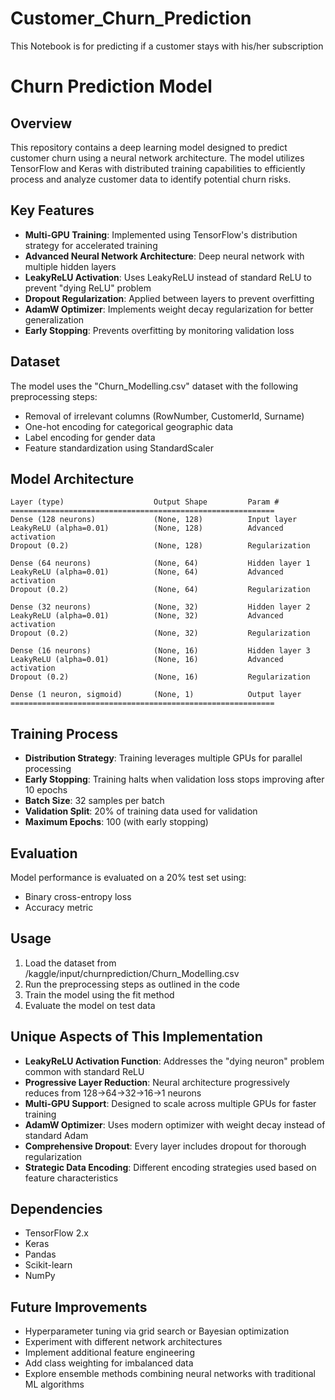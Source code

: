 # Customer_Churn_Prediction
This Notebook is for predicting if a customer stays with his/her subscription


# Churn Prediction Model

## Overview
This repository contains a deep learning model designed to predict customer churn using a neural network architecture. The model utilizes TensorFlow and Keras with distributed training capabilities to efficiently process and analyze customer data to identify potential churn risks.

## Key Features
- **Multi-GPU Training**: Implemented using TensorFlow's distribution strategy for accelerated training
- **Advanced Neural Network Architecture**: Deep neural network with multiple hidden layers
- **LeakyReLU Activation**: Uses LeakyReLU instead of standard ReLU to prevent "dying ReLU" problem
- **Dropout Regularization**: Applied between layers to prevent overfitting
- **AdamW Optimizer**: Implements weight decay regularization for better generalization
- **Early Stopping**: Prevents overfitting by monitoring validation loss

## Dataset
The model uses the "Churn_Modelling.csv" dataset with the following preprocessing steps:
- Removal of irrelevant columns (RowNumber, CustomerId, Surname)
- One-hot encoding for categorical geographic data
- Label encoding for gender data
- Feature standardization using StandardScaler

## Model Architecture
```
Layer (type)                    Output Shape         Param #
===========================================================
Dense (128 neurons)             (None, 128)          Input layer
LeakyReLU (alpha=0.01)          (None, 128)          Advanced activation
Dropout (0.2)                   (None, 128)          Regularization

Dense (64 neurons)              (None, 64)           Hidden layer 1
LeakyReLU (alpha=0.01)          (None, 64)           Advanced activation
Dropout (0.2)                   (None, 64)           Regularization

Dense (32 neurons)              (None, 32)           Hidden layer 2
LeakyReLU (alpha=0.01)          (None, 32)           Advanced activation
Dropout (0.2)                   (None, 32)           Regularization

Dense (16 neurons)              (None, 16)           Hidden layer 3
LeakyReLU (alpha=0.01)          (None, 16)           Advanced activation
Dropout (0.2)                   (None, 16)           Regularization

Dense (1 neuron, sigmoid)       (None, 1)            Output layer
===========================================================
```

## Training Process
- **Distribution Strategy**: Training leverages multiple GPUs for parallel processing
- **Early Stopping**: Training halts when validation loss stops improving after 10 epochs
- **Batch Size**: 32 samples per batch
- **Validation Split**: 20% of training data used for validation
- **Maximum Epochs**: 100 (with early stopping)

## Evaluation
Model performance is evaluated on a 20% test set using:
- Binary cross-entropy loss
- Accuracy metric

## Usage
1. Load the dataset from /kaggle/input/churnprediction/Churn_Modelling.csv
2. Run the preprocessing steps as outlined in the code
3. Train the model using the fit method
4. Evaluate the model on test data

## Unique Aspects of This Implementation
- **LeakyReLU Activation Function**: Addresses the "dying neuron" problem common with standard ReLU
- **Progressive Layer Reduction**: Neural architecture progressively reduces from 128→64→32→16→1 neurons
- **Multi-GPU Support**: Designed to scale across multiple GPUs for faster training
- **AdamW Optimizer**: Uses modern optimizer with weight decay instead of standard Adam
- **Comprehensive Dropout**: Every layer includes dropout for thorough regularization
- **Strategic Data Encoding**: Different encoding strategies used based on feature characteristics

## Dependencies
- TensorFlow 2.x
- Keras
- Pandas
- Scikit-learn
- NumPy

## Future Improvements
- Hyperparameter tuning via grid search or Bayesian optimization
- Experiment with different network architectures
- Implement additional feature engineering
- Add class weighting for imbalanced data
- Explore ensemble methods combining neural networks with traditional ML algorithms
